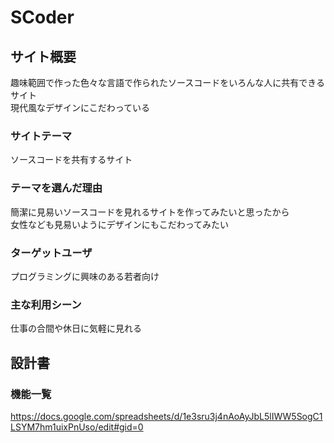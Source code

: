 # SCoder

## サイト概要
趣味範囲で作った色々な言語で作られたソースコードをいろんな人に共有できるサイト  
現代風なデザインにこだわっている

### サイトテーマ
ソースコードを共有するサイト

### テーマを選んだ理由
簡潔に見易いソースコードを見れるサイトを作ってみたいと思ったから  
女性なども見易いようにデザインにもこだわってみたい

### ターゲットユーザ
プログラミングに興味のある若者向け

### 主な利用シーン
仕事の合間や休日に気軽に見れる

## 設計書

### 機能一覧
https://docs.google.com/spreadsheets/d/1e3sru3j4nAoAyJbL5lIWW5SogC1LSYM7hm1uixPnUso/edit#gid=0


